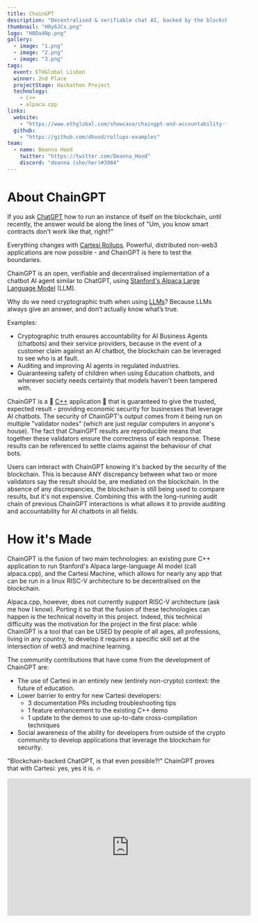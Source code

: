 ```yaml
---
title: ChainGPT
description: "Decentralised & verifiable chat AI, backed by the blockchain: a port of Alpaca LLM model leveraging the Cartesi app-specific rollups"
thumbnail: "H0y6JCx.png"
logo: "H0Da4Np.png"
gallery:
  - image: "1.png"
  - image: "2.png"
  - image: "3.png"
tags:
  event: ETHGlobal Lisbon
  winner: 2nd Place
  projectStage: Hackathon Project
  technology:
    - C++
    - alpaca.cpp
links:
  website:
    - "https://www.ethglobal.com/showcase/chaingpt-and-accountability-for-ai-agents-doquk"
  github:
    - "https://github.com/dhood/rollups-examples"
team:
  - name: Deanna Hood
    twitter: "https://twitter.com/Deanna_Hood"
    discord: "deanna (she/her)#3984"
---
```


# About ChainGPT

If you ask [ChatGPT](https://openai.com/blog/chatgpt) how to run an instance of itself on the blockchain, until recently, the answer would be along the lines of "Um, you know smart contracts don't work like that, right?"

Everything changes with [Cartesi Rollups](https://docs.cartesi.io/cartesi-rollups/overview/). Powerful, distributed non-web3 applications are now possible - and ChainGPT is here to test the boundaries.

ChainGPT is an open, verifiable and decentralised implementation of a chatbot AI agent similar to ChatGPT, using [Stanford's Alpaca Large Language Model](https://crfm.stanford.edu/2023/03/13/alpaca.html) (LLM).

Why do we need cryptographic truth when using [LLMs](https://en.wikipedia.org/wiki/Large_language_model)? Because LLMs always give an answer, and don’t actually know what’s true.

Examples:

- Cryptographic truth ensures accountability for AI Business Agents (chatbots) and their service providers, because in the event of a customer claim against an AI chatbot, the blockchain can be leveraged to see who is at fault.
- Auditing and improving AI agents in regulated industries.
- Guaranteeing safety of children when using Education chatbots, and wherever society needs certainty that models haven't been tampered with.

ChainGPT is a 🤯 [C++](https://en.wikipedia.org/wiki/C%2B%2B) application 🤯 that is guaranteed to give the trusted, expected result - providing economic security for businesses that leverage AI chatbots. The security of ChainGPT's output comes from it being run on multiple "validator nodes" (which are just regular computers in anyone's house). The fact that ChainGPT results are reproducible means that together these validators ensure the correctness of each response. These results can be referenced to settle claims against the behaviour of chat bots.

Users can interact with ChainGPT knowing it's backed by the security of the blockchain. This is because ANY discrepancy between what two or more validators say the result should be, are mediated on the blockchain. In the absence of any discrepancies, the blockchain is still being used to compare results, but it's not expensive. Combining this with the long-running audit chain of previous ChainGPT interactions is what allows it to provide auditing and accountability for AI chatbots in all fields.

# How it's Made

ChainGPT is the fusion of two main technologies: an existing pure C++ application to run Stanford's Alpaca large-language AI model (call alpaca.cpp), and the Cartesi Machine, which allows for nearly any app that can be run in a linux RISC-V architecture to be decentralised on the blockchain.

Alpaca.cpp, however, does not currently support RISC-V architecture (ask me how I know). Porting it so that the fusion of these technologies can happen is the technical novelty in this project. Indeed, this technical difficulty was the motivation for the project in the first place: while ChainGPT is a tool that can be USED by people of all ages, all professions, living in any country, to develop it requires a specific skill set at the intersection of web3 and machine learning.

The community contributions that have come from the development of ChainGPT are:

- The use of Cartesi in an entirely new (entirely non-crypto) context: the future of education.
- Lower barrier to entry for new Cartesi developers:
  - 3 documentation PRs including troubleshooting tips
  - 1 feature enhancement to the existing C++ demo
  - 1 update to the demos to use up-to-date cross-compilation techniques
- Social awareness of the ability for developers from outside of the crypto community to develop applications that leverage the blockchain for security.

"Blockchain-backed ChatGPT, is that even possible?!" ChainGPT proves that with Cartesi: yes, yes it is. 🔥

<iframe width="560" height="315" src="https://www.youtube.com/embed/WfxuqJ8-msM" title="YouTube video player" frameborder="0" allow="accelerometer; autoplay; clipboard-write; encrypted-media; gyroscope; picture-in-picture; web-share" allowfullscreen></iframe>
